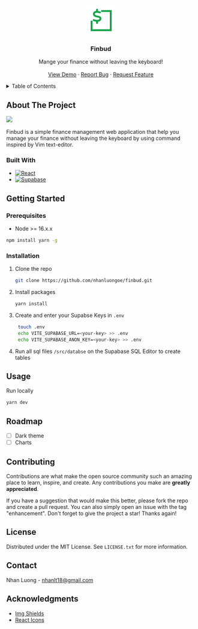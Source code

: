 <a name="readme-top"></a>

<!-- [![Contributors][contributors-shield]][contributors-url] -->
<!-- [![Forks][forks-shield]][forks-url] -->
<!-- [![Stargazers][stars-shield]][stars-url] -->
<!-- [![Issues][issues-shield]][issues-url] -->
<!-- [![MIT License][license-shield]][license-url] -->

<!-- PROJECT LOGO -->
<br />
<div align="center">
  <a href="https://github.com/nhanluongoe/finbud">
    <img src="public/finbud.png" alt="Logo" width="80" height="80">
  </a>

  <h3 align="center">Finbud</h3>

  <p align="center">
    Mange your finance without leaving the keyboard!
    <br />
    <!-- <a href="https://github.com/nhanluongoe/finbud"><strong>Explore the docs »</strong></a>
    <br /> -->
    <br />
    <a href="https://finbud.vercel.app">View Demo</a>
    ·
    <a href="https://github.com/nhanluongoe/finbud/issues">Report Bug</a>
    ·
    <a href="https://github.com/nhanluongoe/finbud/issues">Request Feature</a>
  </p>
</div>

<!-- TABLE OF CONTENTS -->
<details>
  <summary>Table of Contents</summary>
  <ol>
    <li>
      <a href="#about-the-project">About The Project</a>
      <ul>
        <li><a href="#built-with">Built With</a></li>
      </ul>
    </li>
    <li>
      <a href="#getting-started">Getting Started</a>
      <ul>
        <li><a href="#prerequisites">Prerequisites</a></li>
        <li><a href="#installation">Installation</a></li>
      </ul>
    </li>
    <li><a href="#usage">Usage</a></li>
    <li><a href="#roadmap">Roadmap</a></li>
    <li><a href="#contributing">Contributing</a></li>
    <li><a href="#license">License</a></li>
    <li><a href="#contact">Contact</a></li>
    <li><a href="#acknowledgments">Acknowledgments</a></li>
  </ol>
</details>

<!-- ABOUT THE PROJECT -->

## About The Project

<!-- TODO: update later -->
<!-- [![Product Name Screen Shot][product-screenshot]](https://example.com) -->

![](https://drive.google.com/file/d/1cxlHGC1XW4SYbv2y30doKtNFuaOJ_kH0/view?usp=share_link)

Finbud is a simple finance management web application that help you manage your finance without leaving the keyboard by using command inspired by Vim text-editor.

### Built With

- [![React][React.js]][React-url]
- [![Supabase][Supabse.com]][Supabse-url]

<!-- GETTING STARTED -->

## Getting Started

### Prerequisites

- Node >= 16.x.x

```sh
npm install yarn -g
```

### Installation

1. Clone the repo
   ```sh
   git clone https://github.com/nhanluongoe/finbud.git
   ```
2. Install packages
   ```sh
   yarn install
   ```
3. Create and enter your Supabse Keys in `.env`

   ```sh
    touch .env
    echo VITE_SUPABASE_URL=<your-key> >> .env
    echo VITE_SUPABASE_ANON_KEY=<your-key> >> .env
   ```

4. Run all sql files `/src/databse` on the Supabase SQL Editor to create tables

<!-- USAGE EXAMPLES -->

## Usage

Run locally

```sh
yarn dev
```

<!-- ROADMAP -->

## Roadmap

- [ ] Dark theme
- [ ] Charts

<!-- CONTRIBUTING -->

## Contributing

Contributions are what make the open source community such an amazing place to learn, inspire, and create. Any contributions you make are **greatly appreciated**.

If you have a suggestion that would make this better, please fork the repo and create a pull request. You can also simply open an issue with the tag "enhancement".
Don't forget to give the project a star! Thanks again!

<!-- LICENSE -->

## License

Distributed under the MIT License. See `LICENSE.txt` for more information.

<!-- CONTACT -->

## Contact

Nhan Luong - nhanlt18@gmail.com

<!-- ACKNOWLEDGMENTS -->

## Acknowledgments

- [Img Shields](https://shields.io)
- [React Icons](https://react-icons.github.io/react-icons/search)

<!-- MARKDOWN LINKS & IMAGES -->
<!-- https://www.markdownguide.org/basic-syntax/#reference-style-links -->

[contributors-shield]: https://img.shields.io/github/contributors/nhanluongoe/finbud.svg?style=for-the-badge
[contributors-url]: https://github.com/nhanluongoe/finbud/graphs/contributors
[forks-shield]: https://img.shields.io/github/forks/nhanluongoe/finbud.svg?style=for-the-badge
[forks-url]: https://github.com/nhanluongoe/finbud/network/members
[stars-shield]: https://img.shields.io/github/stars/nhanluongoe/finbud.svg?style=for-the-badge
[stars-url]: https://github.com/nhanluongoe/finbud/stargazers
[issues-shield]: https://img.shields.io/github/issues/nhanluongoe/finbud.svg?style=for-the-badge
[issues-url]: https://github.com/nhanluongoe/finbud/issues
[license-shield]: https://img.shields.io/github/license/nhanluongoe/finbud.svg?style=for-the-badge
[license-url]: https://github.com/nhanluongoe/finbud/blob/main/LICENSE.txt
[linkedin-shield]: https://img.shields.io/badge/-LinkedIn-black.svg?style=for-the-badge&logo=linkedin&colorB=555
[linkedin-url]: https://linkedin.com/in/nhanluongoe
[product-screenshot]: images/screenshot.png
[Next.js]: https://img.shields.io/badge/next.js-000000?style=for-the-badge&logo=nextdotjs&logoColor=white
[Next-url]: https://nextjs.org/
[React.js]: https://img.shields.io/badge/React-20232A?style=for-the-badge&logo=react&logoColor=61DAFB
[React-url]: https://reactjs.org/
[Vue.js]: https://img.shields.io/badge/Vue.js-35495E?style=for-the-badge&logo=vuedotjs&logoColor=4FC08D
[Vue-url]: https://vuejs.org/
[Angular.io]: https://img.shields.io/badge/Angular-DD0031?style=for-the-badge&logo=angular&logoColor=white
[Angular-url]: https://angular.io/
[Svelte.dev]: https://img.shields.io/badge/Svelte-4A4A55?style=for-the-badge&logo=svelte&logoColor=FF3E00
[Svelte-url]: https://svelte.dev/
[Laravel.com]: https://img.shields.io/badge/Laravel-FF2D20?style=for-the-badge&logo=laravel&logoColor=white
[Laravel-url]: https://laravel.com
[Bootstrap.com]: https://img.shields.io/badge/Bootstrap-563D7C?style=for-the-badge&logo=bootstrap&logoColor=white
[Bootstrap-url]: https://getbootstrap.com
[JQuery.com]: https://img.shields.io/badge/jQuery-0769AD?style=for-the-badge&logo=jquery&logoColor=white
[JQuery-url]: https://jquery.com
[Supabse.com]: https://shields.io/badge/supabase-black?logo=supabase&style=for-the-badge%22
[Supabse-url]: https://shields.io/badge/supabase-black?logo=supabase&style=for-the-badge%22
